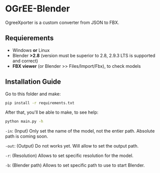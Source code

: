# OGrEE-Blender

OgreeXporter is a custom converter from JSON to FBX.

## Requierements
+ Windows **or** Linux
+ Blender **>2.8** (version must be superior to 2.8, 2.9.3 LTS is supported and correct)
+ **FBX viewer** (or Blender >> Files/Import/Fbx), to check models

## Installation Guide

Go to this folder and make:

```sh
pip install -r requirements.txt 
```
After that, you'll be able to make, to see help:

```sh
python main.py -h
```

``-in``: (Input) Only set the name of the model, not the entier path. Absolute path is coming soon.

``-out``: (Output) Do not works yet. Will allow to set the output path.

``-r``: (Resolution) Allows to set specific resolution for the model.

``-b``: (Blender path) Allows to set specific path to use to start Blender.

